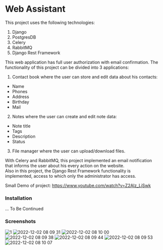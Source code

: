 # Web Assistant

This project uses the following technologies:
1. Django<br />
2. PostgresDB<br />
3. Celery<br />
4. RabbitMQ<br />
5. Django Rest Framework<br />


This web application has full user authorization with email confirmation. The functionality of this project can be divided into 3 applications:<br />
1. Contact book where the user can store and edit data about his contacts:
- Name<br />
- Phones<br />
- Address<br />
- Birthday<br />
- Mail<br />
2. Notes where the user can create and edit note data:
- Note title<br />
- Tags<br />
- Description<br />
- Status<br />
3. File manager where the user can upload/download files.

With Celery and RabbitMQ, this project implemented an email notification that informs the user about his every action on the website.<br />
Also in this project, the Django Rest Framework functionality is implemented, access to which only the administrator has access.

Small Demo of project: https://www.youtube.com/watch?v=Z2Alz_LjSwk

### Installation
... To Be Continued

### Screenshots
![1](https://user-images.githubusercontent.com/39094042/205227709-7db97604-b45d-4ff6-9420-83b9192e516f.jpg)
![2022-12-02 08 09 31](https://user-images.githubusercontent.com/39094042/205227723-82ddd7d0-984a-48d3-acbd-0391a0993891.jpg)
![2022-12-02 08 10 00](https://user-images.githubusercontent.com/39094042/205227784-526f8249-e1a0-411e-bd4e-4bc68dfc258e.jpg)
![2022-12-02 08 09 38](https://user-images.githubusercontent.com/39094042/205227741-8efa0d13-d102-4dc6-bd2a-3afd2e480ca3.jpg)
![2022-12-02 08 09 44](https://user-images.githubusercontent.com/39094042/205227759-ec0969a9-3628-4497-b333-6cee9392bcef.jpg)
![2022-12-02 08 09 53](https://user-images.githubusercontent.com/39094042/205227769-b6434c3d-9382-4a2e-a986-6f24594c1672.jpg)
![2022-12-02 08 10 07](https://user-images.githubusercontent.com/39094042/205227796-4b3c9580-4248-4d0c-9d04-a58b64a939b1.jpg)
